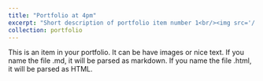 ```yaml
---
title: "Portfolio at 4pm"
excerpt: "Short description of portfolio item number 1<br/><img src='/.github.io/images/sturgeon.png'>"
collection: portfolio
---
```

<!--img src="https://github.com/KyleBreault/.github.io/blob/master/images/DARYL.png"> -->
<!-- ![Sturgeon](/images/sturgeon.png/) -->

This is an item in your portfolio. It can be have images or nice text. If you name the file .md, it will be parsed as markdown. If you name the file .html, it will be parsed as HTML. 
